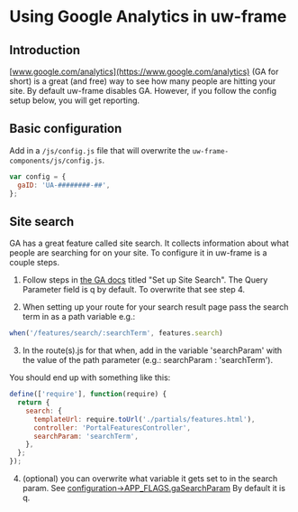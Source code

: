 # Using Google Analytics in uw-frame

## Introduction

[www.google.com/analytics](https://www.google.com/analytics) (GA for short) is a great (and free) way to see how many people are hitting your site. By default uw-frame disables GA. However, if you follow the config setup below, you will get reporting.

## Basic configuration

Add in a `/js/config.js` file that will overwrite the `uw-frame-components/js/config.js`.

<!-- eslint-disable no-unused-vars -->
```javascript
var config = {
  gaID: 'UA-########-##',
};
```

## Site search
GA has a great feature called site search. It collects information about what people are searching for on your site. To configure it in uw-frame is a couple steps.

1) Follow steps in [the GA docs](https://support.google.com/analytics/answer/1012264?hl=en) titled "Set up Site Search". The Query Parameter field is q by default. To overwrite that see step 4.

2) When setting up your route for your search result page pass the search term in as a path variable
e.g.:

<!-- eslint-disable no-undef, semi -->
```javascript
when('/features/search/:searchTerm', features.search)
```

3) In the route(s).js for that when, add in the variable 'searchParam' with the value of the path parameter (e.g.: searchParam : 'searchTerm').

You should end up with something like this:

```javascript
define(['require'], function(require) {
  return {
    search: {
      templateUrl: require.toUrl('./partials/features.html'),
      controller: 'PortalFeaturesController',
      searchParam: 'searchTerm',
    },
  };
});

```

4) (optional) you can overwrite what variable it gets set to in the search param. See [configuration->APP_FLAGS.gaSearchParam](configuration.md) By default it is q.
